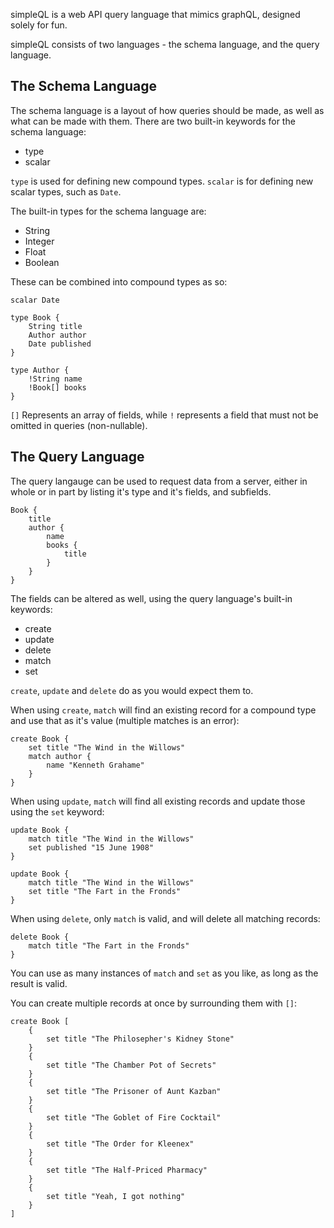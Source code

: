 simpleQL is a web API query language that mimics graphQL, designed solely for fun.

simpleQL consists of two languages - the schema language, and the query language.

## The Schema Language

The schema language is a layout of how queries should be made, as well as what can be made with them. There are two built-in keywords for the schema language:

* type
* scalar

`type` is used for defining new compound types. `scalar` is for defining new scalar types, such as `Date`.

The built-in types for the schema language are:

* String
* Integer
* Float
* Boolean

These can be combined into compound types as so:

```
scalar Date

type Book {
	String title
	Author author
	Date published
}

type Author {
	!String name
	!Book[] books
}
```

`[]` Represents an array of fields, while `!` represents a field that must not be omitted in queries (non-nullable).

## The Query Language

The query langauge can be used to request data from a server, either in whole or in part by listing it's type and it's fields, and subfields.

```
Book {
	title
	author {
		name
		books {
			title
		}
	}
}
```

The fields can be altered as well, using the query language's built-in keywords:

* create
* update
* delete
* match
* set

`create`, `update` and `delete` do as you would expect them to.

When using `create`, `match` will find an existing record for a compound type and use that as it's value (multiple matches is an error):

```
create Book {
    set title "The Wind in the Willows"
    match author {
        name "Kenneth Grahame"
    }
}
```

When using `update`, `match` will find all existing records and update those using the `set` keyword:

```
update Book {
    match title "The Wind in the Willows"
    set published "15 June 1908"
}
```

```
update Book {
    match title "The Wind in the Willows"
    set title "The Fart in the Fronds"
}
```

When using `delete`, only `match` is valid, and will delete all matching records:

```
delete Book {
    match title "The Fart in the Fronds"
}
```

You can use as many instances of `match` and `set` as you like, as long as the result is valid.

You can create multiple records at once by surrounding them with `[]`:

```
create Book [
	{
		set title "The Philosepher's Kidney Stone"
	}
	{
		set title "The Chamber Pot of Secrets"
	}
	{
		set title "The Prisoner of Aunt Kazban"
	}
	{
		set title "The Goblet of Fire Cocktail"
	}
	{
		set title "The Order for Kleenex"
	}
	{
		set title "The Half-Priced Pharmacy"
	}
	{
		set title "Yeah, I got nothing"
	}
]
```